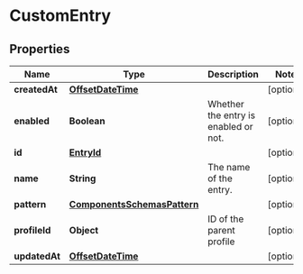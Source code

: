 # CustomEntry

## Properties
Name | Type | Description | Notes
------------ | ------------- | ------------- | -------------
**createdAt** | [**OffsetDateTime**](OffsetDateTime.md) |  |  [optional]
**enabled** | **Boolean** | Whether the entry is enabled or not. |  [optional]
**id** | [**EntryId**](EntryId.md) |  |  [optional]
**name** | **String** | The name of the entry. |  [optional]
**pattern** | [**ComponentsSchemasPattern**](ComponentsSchemasPattern.md) |  |  [optional]
**profileId** | **Object** | ID of the parent profile |  [optional]
**updatedAt** | [**OffsetDateTime**](OffsetDateTime.md) |  |  [optional]
